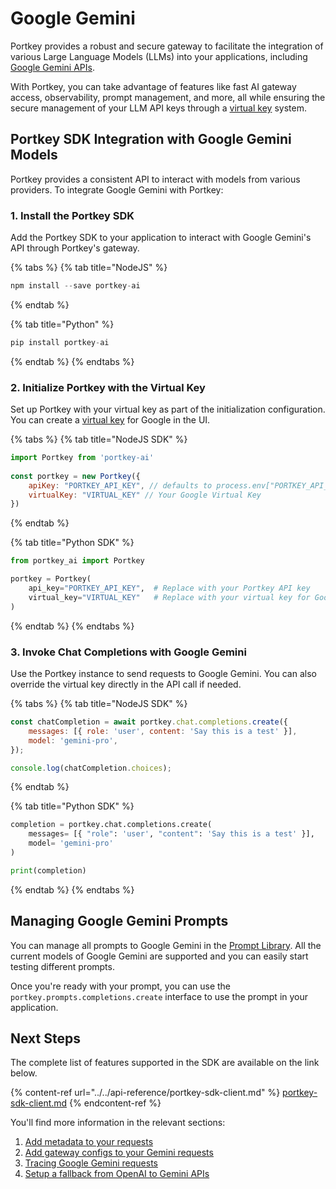 # Google Gemini

Portkey provides a robust and secure gateway to facilitate the integration of various Large Language Models (LLMs) into your applications, including [Google Gemini APIs](https://cloud.google.com/vertex-ai/docs/generative-ai/model-reference/gemini).

With Portkey, you can take advantage of features like fast AI gateway access, observability, prompt management, and more, all while ensuring the secure management of your LLM API keys through a [virtual key](../../product/ai-gateway-streamline-llm-integrations/virtual-keys.md) system.

## Portkey SDK Integration with Google Gemini Models

Portkey provides a consistent API to interact with models from various providers. To integrate Google Gemini with Portkey:

### **1. Install the Portkey SDK**

Add the Portkey SDK to your application to interact with Google Gemini's API through Portkey's gateway.

{% tabs %}
{% tab title="NodeJS" %}
```javascript
npm install --save portkey-ai
```
{% endtab %}

{% tab title="Python" %}
```python
pip install portkey-ai
```
{% endtab %}
{% endtabs %}

### **2. Initialize Portkey with the Virtual Key**

Set up Portkey with your virtual key as part of the initialization configuration. You can create a [virtual key](../../product/ai-gateway-streamline-llm-integrations/virtual-keys.md) for Google in the UI.

{% tabs %}
{% tab title="NodeJS SDK" %}
```javascript
import Portkey from 'portkey-ai'
 
const portkey = new Portkey({
    apiKey: "PORTKEY_API_KEY", // defaults to process.env["PORTKEY_API_KEY"]
    virtualKey: "VIRTUAL_KEY" // Your Google Virtual Key
})
```
{% endtab %}

{% tab title="Python SDK" %}
```python
from portkey_ai import Portkey

portkey = Portkey(
    api_key="PORTKEY_API_KEY",  # Replace with your Portkey API key
    virtual_key="VIRTUAL_KEY"   # Replace with your virtual key for Google
)
```
{% endtab %}
{% endtabs %}

### **3. Invoke Chat Completions with** Google Gemini&#x20;

Use the Portkey instance to send requests to Google Gemini. You can also override the virtual key directly in the API call if needed.

{% tabs %}
{% tab title="NodeJS SDK" %}
```javascript
const chatCompletion = await portkey.chat.completions.create({
    messages: [{ role: 'user', content: 'Say this is a test' }],
    model: 'gemini-pro',
});

console.log(chatCompletion.choices);
```
{% endtab %}

{% tab title="Python SDK" %}
```python
completion = portkey.chat.completions.create(
    messages= [{ "role": 'user', "content": 'Say this is a test' }],
    model= 'gemini-pro'
)

print(completion)
```
{% endtab %}
{% endtabs %}

## Managing Google Gemini Prompts

You can manage all prompts to Google Gemini in the [Prompt Library](../../product/prompt-library/). All the current models of Google Gemini are supported and you can easily start testing different prompts.

Once you're ready with your prompt, you can use the `portkey.prompts.completions.create` interface to use the prompt in your application.

## Next Steps

The complete list of features supported in the SDK are available on the link below.

{% content-ref url="../../api-reference/portkey-sdk-client.md" %}
[portkey-sdk-client.md](../../api-reference/portkey-sdk-client.md)
{% endcontent-ref %}

You'll find more information in the relevant sections:

1. [Add metadata to your requests](../../product/observability-modern-monitoring-for-llms/metadata.md)
2. [Add gateway configs to your Gemini requests](../../product/ai-gateway-streamline-llm-integrations/configs.md)
3. [Tracing Google Gemini requests](../../product/observability-modern-monitoring-for-llms/traces.md)
4. [Setup a fallback from OpenAI to Gemini APIs](../../product/ai-gateway-streamline-llm-integrations/fallbacks.md)
